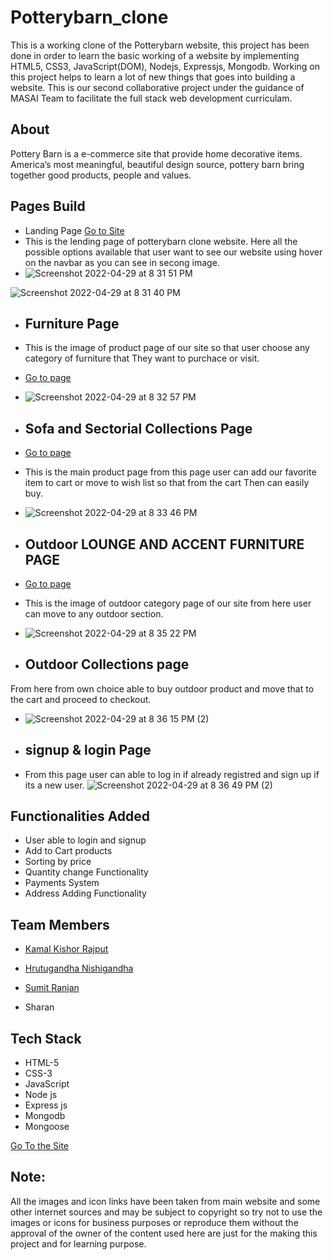 # Potterybarn_clone 

This is a working clone of the Potterybarn website, this project has been done in order to learn the basic working of a website by implementing HTML5, CSS3, JavaScript(DOM), Nodejs, Expressjs, Mongodb. Working on this project helps to learn a lot of new things that goes into building a website. This is our second collaborative project under the guidance of MASAI Team to facilitate the full stack web development curriculam. 

## About

Pottery Barn is a e-commerce site that provide home decorative items. America’s most meaningful, beautiful design source, pottery barn bring together good products, people and values.

## Pages Build

* Landing Page
<a href="https://potterybarn-clone.netlify.app/index.html">Go to Site</a>
* This is the lending page of potterybarn clone website. Here all the possible options available that user want to see our website using hover on the navbar as you can see in secong image. 
* ![Screenshot 2022-04-29 at 8 31 51 PM](https://user-images.githubusercontent.com/90085564/165971127-f9681164-ed27-4a21-a81e-c46d35a5aab3.png)



![Screenshot 2022-04-29 at 8 31 40 PM](https://user-images.githubusercontent.com/90085564/165971151-bc45467d-cad6-4065-b286-bb59e011cef3.png)


* <h2>Furniture Page</h2>
* This is the image of product page of our site so that user choose any category of furniture that They want to purchace or visit. 
* <a href="https://potterybarn-clone.netlify.app/html/furniture.html">Go to page</a>
* ![Screenshot 2022-04-29 at 8 32 57 PM](https://user-images.githubusercontent.com/90085564/165971316-10228b0a-3e3d-41f8-8df7-cdb0006f4b7b.png)


* <h2>Sofa and Sectorial Collections Page</h2>
* <a href="https://potterybarn-clone.netlify.app/html/sofa.html">Go to page </a>
* This is the main product page from this page user can add our favorite item to cart or move to wish list so that from the cart Then can easily buy.
* ![Screenshot 2022-04-29 at 8 33 46 PM](https://user-images.githubusercontent.com/90085564/165971555-7c5927b5-098b-4233-8483-1b370019180d.png)


* <h2>Outdoor LOUNGE AND ACCENT FURNITURE PAGE</h2>
* <a href="https://potterybarn-clone.netlify.app/html/outdoor.html">Go to page</a>
* This is the image of outdoor category page of our site from here user can move to any outdoor section.
*  ![Screenshot 2022-04-29 at 8 35 22 PM](https://user-images.githubusercontent.com/90085564/165971812-ea655265-e671-4b48-9043-844a2b13d967.png)

* <h2>Outdoor Collections page</h2>
From here from own choice able to buy outdoor product and move that to the cart and proceed to checkout. 
* ![Screenshot 2022-04-29 at 8 36 15 PM (2)](https://user-images.githubusercontent.com/90085564/165971949-dbd85a1a-56ba-45a6-a872-eb8c2a525ae5.png)

* <h2>signup & login Page </h2>
* From this page user can able to log in if already registred and sign up if its a new user.
![Screenshot 2022-04-29 at 8 36 49 PM (2)](https://user-images.githubusercontent.com/90085564/165972022-9194221d-5389-4df9-8e0e-d047028ea1a8.png)



## Functionalities Added

* User able to login and signup
* Add to Cart products
* Sorting by price
* Quantity change Functionality
* Payments System
* Address Adding Functionality

## Team Members

*  <a href="https://www.linkedin.com/in/kamal-k-rajput/">Kamal Kishor Rajput </a>
* <a href="https://www.linkedin.com/in/hrutugandha-n-32735219b/"> Hrutugandha Nishigandha</a>
*  <a href="https://www.linkedin.com/in/sumit-ranjan12/ "> Sumit Ranjan</a>

* Sharan 

## Tech Stack

* HTML-5
* CSS-3
* JavaScript
* Node js
* Express js
* Mongodb
* Mongoose



<a href="https://potterybarn-clone.netlify.app/index.html">Go To the Site  </a>



## Note:
All the images and icon links have been taken from main website and some other internet sources and may be subject to copyright so try not to use the images or icons for business purposes or reproduce them without the approval of the owner of the content used here are just for the making this project and for learning purpose.

